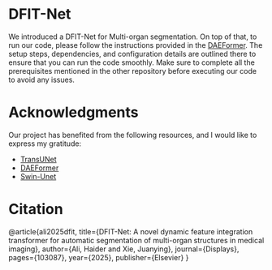 # DFIT-Net
We introduced a DFIT-Net for Multi-organ segmentation.
On top of that, to run our code, please follow the instructions provided in the [DAEFormer](https://github.com/xmindflow/DAEFormer). The setup steps, dependencies, and configuration details are outlined there to ensure that you can run the code smoothly. Make sure to complete all the prerequisites mentioned in the other repository before executing our code to avoid any issues.

# Acknowledgments
Our project has benefited from the following resources, and I would like to express my gratitude:
* [TransUNet](https://github.com/Beckschen/TransUNet)
* [DAEFormer](https://github.com/xmindflow/DAEFormer)
* [Swin-Unet](https://github.com/HuCaoFighting/Swin-Unet)

# Citation

@article{ali2025dfit,
  title={DFIT-Net: A novel dynamic feature integration transformer for automatic segmentation of multi-organ structures in medical imaging},
  author={Ali, Haider and Xie, Juanying},
  journal={Displays},
  pages={103087},
  year={2025},
  publisher={Elsevier}
}
